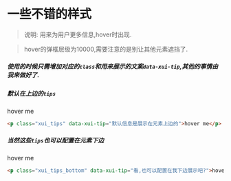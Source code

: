 <link rel="stylesheet" type="text/css" href="../assets/xui.css">
<script type="text/javascript" src="../assets/xui.js"></script>

# 一些不错的样式

>说明: 用来为用户更多信息,hover时出现.

>hover的弹框层级为10000,需要注意的是别让其他元素遮挡了.

##### 使用的时候只需增加对应的`class`和用来展示的文案`data-xui-tip`,其他的事情由我来做好了.
##### 默认在上边的`tips`

<p class="xui_tips" data-xui-tip="默认信息是展示在元素上边的">hover me</p>

```html
<p class="xui_tips" data-xui-tip="默认信息是展示在元素上边的">hover me</p>
```

##### 当然这些`tips`也可以配置在元素下边

<p class="xui_tips_bottom" data-xui-tip="看,也可以配置在我下边展示吧?">hover me</p>

```html
<p class="xui_tips_bottom" data-xui-tip="看,也可以配置在我下边展示吧?">hover me</p>
```